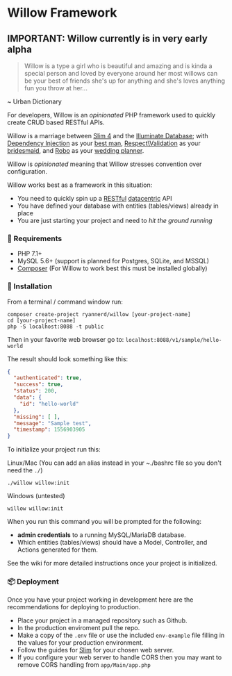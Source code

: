 # Willow Framework
## IMPORTANT: Willow currently is in very early alpha

>Willow is a type a girl who is beautiful and amazing and is kinda a special person and loved by everyone around her
>most willows can be your best of friends she's up for anything and she's loves anything fun you throw at her...

~ Urban Dictionary

For developers, Willow is an _opinionated_ PHP framework used to quickly create CRUD based RESTful APIs.

Willow is a marriage between [Slim 4](http://slimframework.com) and the [Illuminate Database](https://github.com/illuminate/database);
with [Dependency Injection](http://php-di.org/) as your [best man](https://en.wikipedia.org/wiki/Groomsman), 
[Respect\Validation](https://respect-validation.readthedocs.io/en/1.1/) as your [bridesmaid](https://en.wikipedia.org/wiki/Bridesmaid),
and [Robo](http://robo.li/) as your [wedding planner](https://en.wikipedia.org/wiki/Wedding_planner). 

Willow is _opinionated_ meaning that Willow stresses convention over configuration.

Willow works best as a framework in this situation:
* You need to quickly spin up a [RESTful](https://restfulapi.net/) [datacentric](https://www.codecademy.com/articles/what-is-crud) API
* You have defined your database with entities (tables/views) already in place
* You are just starting your project and need to _hit the ground running_

### 📃 Requirements
* PHP 7.1+
* MySQL 5.6+ (support is planned for Postgres, SQLite, and MSSQL)
* [Composer](https://getcomposer.org) (For Willow to work best this must be installed globally)

### 💾 Installation
From a terminal / command window run:

```
composer create-project ryannerd/willow [your-project-name]
cd [your-project-name]
php -S localhost:8088 -t public
```

Then in your favorite web browser go to: `localhost:8088/v1/sample/hello-world`

The result should look something like this:

```json
{
  "authenticated": true,
  "success": true,
  "status": 200,
  "data": {
    "id": "hello-world"
  },
  "missing": [ ],
  "message": "Sample test",
  "timestamp": 1556903905
}
```

To initialize your project run this:

Linux/Mac (You can add an alias instead in  your ~./bashrc file so you don't need the `./`)

`./willow willow:init`

Windows (untested)

`willow willow:init`

When you run this command you will be prompted for the following:
- **admin credentials** to a running MySQL/MariaDB database.
- Which entities (tables/views) should have a Model, Controller, and Actions generated for them.

See the wiki for more detailed instructions once your project is initialized.

### 📦 Deployment
Once you have your project working in development here are the recommendations for deploying to production.
* Place your project in a managed repository such as Github.
* In the production enviroment pull the repo.
* Make a copy of the `.env` file or use the included `env-example` file filling in the values for your production environment.
* Follow the guides for [Slim](http://slimframework.com) for your chosen web server.
* If you configure your web server to handle CORS then you may want to remove CORS handling from `app/Main/app.php`
